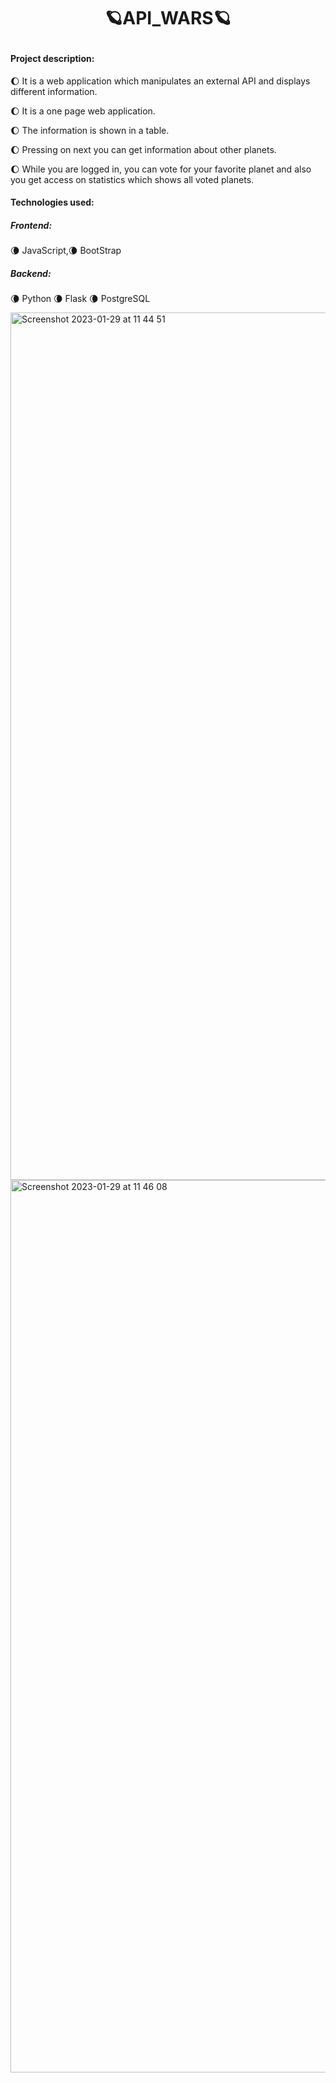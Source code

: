 # <p align="center"> :ringed_planet:API_WARS:ringed_planet:



#### Project description:



:waxing_gibbous_moon: It is a web application which manipulates an external API and displays different information.

:waxing_gibbous_moon: It is a one page web application.

:waxing_gibbous_moon: The information is shown in a table.

:waxing_gibbous_moon: Pressing on next you can get information about other planets.

:waxing_gibbous_moon: While you are logged in, you can vote for your favorite planet and also you get access on statistics which shows all voted planets.


#### Technologies used:

##### Frontend:

:waning_crescent_moon: JavaScript,:waning_crescent_moon: BootStrap

##### Backend:

:waning_crescent_moon: Python
:waning_crescent_moon: Flask
:waning_crescent_moon: PostgreSQL

<img width="1388" alt="Screenshot 2023-01-29 at 11 44 51" src="https://user-images.githubusercontent.com/98524397/215319478-da72aa39-903f-44a0-a9fc-de07ccc50f93.png">


<img width="1428" alt="Screenshot 2023-01-29 at 11 46 08" src="https://user-images.githubusercontent.com/98524397/215319499-a67dd6ae-e84f-489d-b825-0343903201bf.png">



